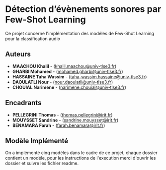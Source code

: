 # Détection d’évènements sonores par Few-Shot Learning

Ce projet concerne l'implémentation des modéles de Few-Shot Learning pour la classification audio

## Auteurs

- **MAACHOU Khalil** - (khalil.maachou@univ-tlse3.fr)
- **GHARBI Mohamed** - (mohamed.gharbi@univ-tlse3.fr)
- **HASSAINE Taha Wassim** - (taha-wassim.hassaine@univ-tlse3.fr)
- **DAOULATLI Nour** - (nour.daoulatli@univ-tlse3.fr)
- **CHOUIAL Narimene** - (narimene.chouial@univ-tlse3.fr)

## Encadrants

- **PELLEGRINI Thomas** - (thomas.pellegrini@irit.fr) 
- **MOUYSSET Sandrine** - (sandrine.mouysset@irit.fr)
- **BENAMARA Farah** - (farah.benamara@irit.fr)

## Modèle Implémenté

On a implémenté cinq modéles dans le cadre de ce projet, chaque dossier contient un modéle, pour les instructions de l'execution merci d'ouvrir les dossier et suivre les fichier readme.
